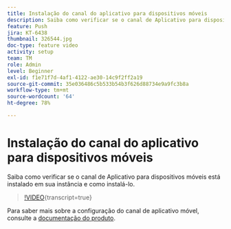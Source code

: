 ```yaml
---
title: Instalação do canal do aplicativo para dispositivos móveis
description: Saiba como verificar se o canal de Aplicativo para dispositivos móveis está instalado em sua instância e como instalá-lo.
feature: Push
jira: KT-6438
thumbnail: 326544.jpg
doc-type: feature video
activity: setup
team: TM
role: Admin
level: Beginner
exl-id: f1e71f7d-4af1-4122-ae30-14c9f2ff2a19
source-git-commit: 35e036486c5b533b54b3f626d88734e9a9fc3b8a
workflow-type: tm+mt
source-wordcount: '64'
ht-degree: 78%

---
```


# Instalação do canal do aplicativo para dispositivos móveis

Saiba como verificar se o canal de Aplicativo para dispositivos móveis está instalado em sua instância e como instalá-lo.

>[!VIDEO](https://video.tv.adobe.com/v/326544?quality=12&learn=on){transcript=true}

Para saber mais sobre a configuração do canal de aplicativo móvel, consulte a [documentação do produto](https://experienceleague.adobe.com/docs/campaign-classic/using/sending-messages/sending-push-notifications/configure-the-mobile-app/get-started-app-config.html?lang=pt-BR#installing-package-ios).
